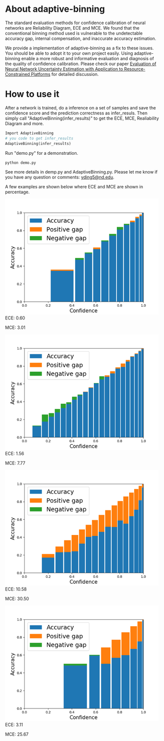 # About adaptive-binning

The standard evaluation methods for confidence calibration of neural networks are Reliability Diagram, ECE and MCE. We found that the conventional binning method used is vulnerable to the undetectable accuracy gap, internal compensation, and inaccurate accuracy estimation. 

We provide a implementation of adaptive-binning as a fix to these issues. You should be able to adopt it to your own project easily. Using adaptive-binning enable a more robust and informative evaluation and diagnosis of the quality of confidence calibration. Please check our paper [Evaluation of Neural Network Uncertainty Estimation with Application to Resource-Constrained Platforms](https://arxiv.org/abs/1903.02050) for detailed discussion.

# How to use it

After a network is trained, do a inference on a set of samples and save the confidence score and the prediction correctness as infer_resuls. Then simply call "AdaptiveBinning(infer_results)" to get the ECE, MCE, Realiability Diagram and more.
```python
Import AdaptiveBinning
# you code to get infer_results
AdaptiveBinning(infer_results)
```
Run "demo.py" for a demonstration.
```sh
python demo.py
```
See more details in demp.py and AdaptiveBinning.py. Please let me know if you have any question or comments: yding5@nd.edu.

A few examples are shown below where ECE and MCE are shown in percentage.

<img src="Example1.png" alt="drawing" width="500"/>
ECE: 0.60

MCE: 3.01

<img src="Example2.png" alt="drawing" width="500"/>
ECE: 1.56

MCE: 7.77

<img src="Example3.png" alt="drawing" width="500"/>
ECE: 10.58

MCE: 30.50

<img src="Example4.png" alt="drawing" width="500"/>
ECE: 3.11

MCE: 25.67

